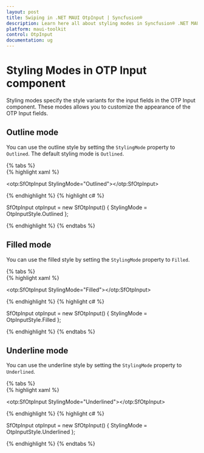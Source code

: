 ```yaml
---
layout: post
title: Swiping in .NET MAUI OtpInput | Syncfusion®
description: Learn here all about styling modes in Syncfusion® .NET MAUI OtpInput (SfOtpInput) control and more.
platform: maui-toolkit
control: OtpInput
documentation: ug
---
```


# Styling Modes in OTP Input component

Styling modes specify the style variants for the input fields in the OTP Input component. These modes allows you to customize the appearance of the OTP Input fields.

## Outline mode

You can use the outline style by setting the `StylingMode` property to `Outlined`. The default styling mode is `Outlined`.

{% tabs %}	
{% highlight xaml %}

<otp:SfOtpInput StylingMode="Outlined"></otp:SfOtpInput>
	
{% endhighlight %}
{% highlight c# %}

SfOtpInput otpInput = new SfOtpInput()
{
    StylingMode = OtpInputStyle.Outlined
};

{% endhighlight %}
{% endtabs %}

## Filled mode

You can use the filled style by setting the `StylingMode` property to `Filled`.

{% tabs %}	
{% highlight xaml %}

<otp:SfOtpInput StylingMode="Filled"></otp:SfOtpInput>
	
{% endhighlight %}
{% highlight c# %}

SfOtpInput otpInput = new SfOtpInput()
{
    StylingMode = OtpInputStyle.Filled
};

{% endhighlight %}
{% endtabs %}

## Underline mode

You can use the underline style by setting the `StylingMode` property to `Underlined`.

{% tabs %}	
{% highlight xaml %}

<otp:SfOtpInput StylingMode="Underlined"></otp:SfOtpInput>
	
{% endhighlight %}
{% highlight c# %}

SfOtpInput otpInput = new SfOtpInput()
{
    StylingMode = OtpInputStyle.Underlined
};

{% endhighlight %}
{% endtabs %}